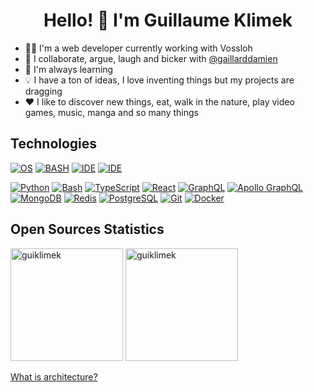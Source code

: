 <h1 align="center">Hello! 👋 I'm Guillaume Klimek</h1>

- 🧑‍💻 I'm a web developer currently working with Vossloh
- 👯 I collaborate, argue, laugh and bicker with <a href="https://github.com/gaillarddamien">@gaillarddamien</a>
- 🌱 I'm always learning
- 💡 I have a ton of ideas, I love inventing things but my projects are dragging
- ❤️ I like to discover new things, eat, walk in the nature, play video games, music, manga and so many things

## Technologies

<!-- https://shields.io/docs/logos -->
<!-- https://simpleicons.org/ -->

[![OS](https://img.shields.io/badge/OS-Ubuntu%20Budgie-550770?logo=linux&logoColor=white)](https://ubuntubudgie.org/)
[![BASH](https://img.shields.io/badge/SH-Bashortcut-4eaa25?logo=gnubash&logoColor=white)](https://github.com/guiklimek/bashortcut#bashortcut)
[![IDE](https://img.shields.io/badge/IDE-WebStorm-blue?logo=webstorm)](https://www.jetbrains.com/webstorm/)
[![IDE](https://img.shields.io/badge/IDE-PyCharm-5ADE78?logo=pycharm)](https://www.jetbrains.com/pycharm/)

[<img alt="Python" src="https://img.shields.io/badge/-Python-fdd33d?logo=python"/>](https://www.python.org/)
[<img alt="Bash" src="https://img.shields.io/badge/-Bash-4eaa25?logo=gnubash&logoColor=white"/>](https://tldp.org/LDP/abs/html/index.html)
[<img alt="TypeScript" src="https://img.shields.io/badge/-TypeScript-007ACC?logo=typescript&logoColor=white"/>](https://www.typescriptlang.org/)
[<img alt="React" src="https://img.shields.io/badge/-React-61dafb?logo=react&logoColor=white"/>](https://react.dev/learn)
[<img alt="GraphQL" src="https://img.shields.io/badge/-GraphQL-e10098?logo=graphql&logoColor=white"/>](https://graphql.org/)
[<img alt="Apollo GraphQL" src="https://img.shields.io/badge/-Apollo%20GraphQL-311c87?logo=apollographql&logoColor=white"/>](https://www.apollographql.com/)
[<img alt="MongoDB" src="https://img.shields.io/badge/-MongoDB-13aa52?logo=mongodb&logoColor=white" />](https://www.mongodb.com/)
[<img alt="Redis" src="https://img.shields.io/badge/-Redis-dc382d?logo=redis&logoColor=white" />](https://redis.io/)
[<img alt="PostgreSQL" src="https://img.shields.io/badge/-PostgreSQL-336791?logo=postgresql&logoColor=white"/>](https://www.postgresql.org/)
[<img alt="Git" src="https://img.shields.io/badge/-Git-%23F05032?logo=git&logoColor=%23ffffff"/>](https://git-scm.com/)
[<img alt="Docker" src="https://img.shields.io/badge/-Docker-2496ed?logo=docker&logoColor=white" />](https://www.docker.com/)
<!-- it's commented for the oneliner [<img alt="GitHub" src="https://img.shields.io/badge/-GitHub-181717?logo=github&logoColor=%23ffffff"/>](https://github.com) -->

## Open Sources Statistics

<!-- https://github.com/anuraghazra/github-readme-stats/blob/master/themes/README.md -->
<p align="left">
<img alt="guiklimek" height='180' src="https://github-readme-stats.vercel.app/api?username=guiklimek&theme=outrun&show_icons=true"/>
<img alt="guiklimek" height='180' src="https://github-readme-stats.vercel.app/api/top-langs/?username=guiklimek&theme=outrun"> <!-- &hide=Dockerfile -->
</p>

<a href="https://react-file-structure.surge.sh/">What is architecture?</a>
